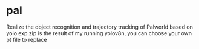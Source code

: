 # pal
Realize the object recognition and trajectory tracking of Palworld  based on yolo
exp.zip is the result of my running yolov8n, you can choose your own pt file to replace

